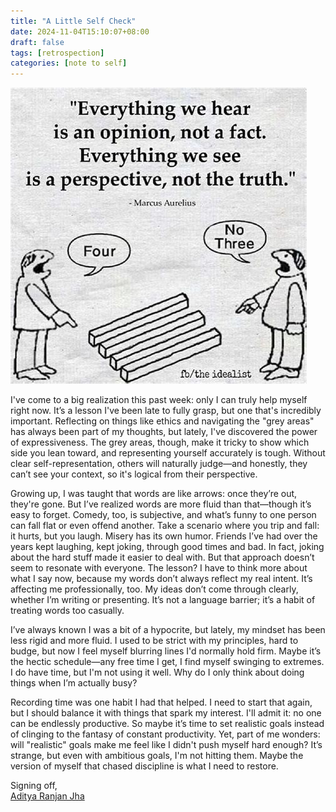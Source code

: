 ```yaml
---
title: "A Little Self Check"
date: 2024-11-04T15:10:07+08:00
draft: false
tags: [retrospection]
categories: [note to self]
---
```

![](image.png)

I've come to a big realization this past week: only I can truly help myself right now. It’s a lesson I've been late to fully grasp, but one that's incredibly important. Reflecting on things like ethics and navigating the "grey areas" has always been part of my thoughts, but lately, I've discovered the power of expressiveness. The grey areas, though, make it tricky to show which side you lean toward, and representing yourself accurately is tough. Without clear self-representation, others will naturally judge—and honestly, they can’t see your context, so it's logical from their perspective.

Growing up, I was taught that words are like arrows: once they’re out, they're gone. But I’ve realized words are more fluid than that—though it’s easy to forget. Comedy, too, is subjective, and what’s funny to one person can fall flat or even offend another. Take a scenario where you trip and fall: it hurts, but you laugh. Misery has its own humor. Friends I’ve had over the years kept laughing, kept joking, through good times and bad. In fact, joking about the hard stuff made it easier to deal with. But that approach doesn’t seem to resonate with everyone. The lesson? I have to think more about what I say now, because my words don’t always reflect my real intent. It’s affecting me professionally, too. My ideas don’t come through clearly, whether I’m writing or presenting. It’s not a language barrier; it’s a habit of treating words too casually.

I’ve always known I was a bit of a hypocrite, but lately, my mindset has been less rigid and more fluid. I used to be strict with my principles, hard to budge, but now I feel myself blurring lines I'd normally hold firm. Maybe it’s the hectic schedule—any free time I get, I find myself swinging to extremes. I do have time, but I'm not using it well. Why do I only think about doing things when I’m actually busy?

Recording time was one habit I had that helped. I need to start that again, but I should balance it with things that spark my interest. I'll admit it: no one can be endlessly productive. So maybe it’s time to set realistic goals instead of clinging to the fantasy of constant productivity. Yet, part of me wonders: will "realistic" goals make me feel like I didn't push myself hard enough? It’s strange, but even with ambitious goals, I'm not hitting them. Maybe the version of myself that chased discipline is what I need to restore.

Signing off,  
[Aditya Ranjan Jha](https://github.com/adi4comp)